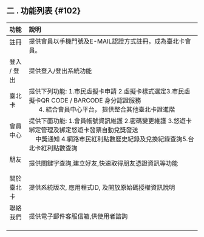## **二 . 功能列表** {#102}

| 功能 | 說明 |
| :--- | :---|
| 註冊         |提供會員以手機門號及E-MAIL認證方式註冊，成為臺北卡會員。|
| 登入 / 登出  |提供登入/登出系統功能|
| 臺北卡       |提供下列功能: 1.市民虛擬卡申請 2.虛擬卡樣式選定3.市民虛擬卡QR CODE / BARCODE 身分認證服務                                       4. 結合會員中心平台， 提供整合其他臺北卡證進階|
| 會員中心     |提供下面功能: 1.會員帳號資訊維護 2.密碼變更維護 3.悠遊卡綁定管理及綁定悠遊卡發票自動兌獎發送                                        中獎通知 4.網路市民紅利點數歷史紀錄及兌換紀錄查詢5.台北卡紅利點數查詢|
| 朋友         |提供關鍵字查詢,建立好友,快速取得朋友憑證資訊等功能      |
|關於臺北卡    |提供系統版次, 應用程式ID, 及開放原始碼授權資訊說明      |
|聯絡我們      |提供電子郵件客服信箱,供使用者諮詢                      |
